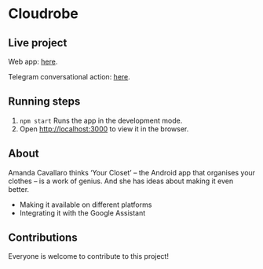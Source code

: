 # Cloudrobe

## Live project

Web app: [here](https://cloudrobe.firebaseapp.com/).

Telegram conversational action: [here](t.me/cloudrobe_bot).

## Running steps

1. `npm start` Runs the app in the development mode.<br>
2. Open [http://localhost:3000](http://localhost:3000) to view it in the browser.

## About

Amanda Cavallaro thinks ‘Your Closet’ – the Android app that organises your clothes – is a work of genius.
And she has ideas about making it even better.

- Making it available on different platforms
- Integrating it with the Google Assistant

## Contributions

Everyone is welcome to contribute to this project!


